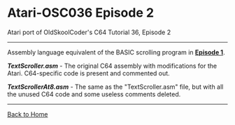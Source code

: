 # Atari-OSC036 Episode 2
Atari port of OldSkoolCoder's C64 Tutorial 36, Episode 2

---

Assembly language equivalent of the BASIC scrolling program in [**Episode 1**](https://github.com/kenjennings/Atari-OSC036/tree/master/Episode1  "**Episode 1**").

***TextScroller.asm*** - The original C64 assembly with modifications for the Atari.  C64-specific code is present and commented out.

***TextScrollerAt8.asm*** - The same as the  "TextScroller.asm" file, but with all the unused C64 code and some useless comments deleted.

---

[Back to Home](https://github.com/kenjennings/Atari-OSC036/blob/master/README.md "Home") 
